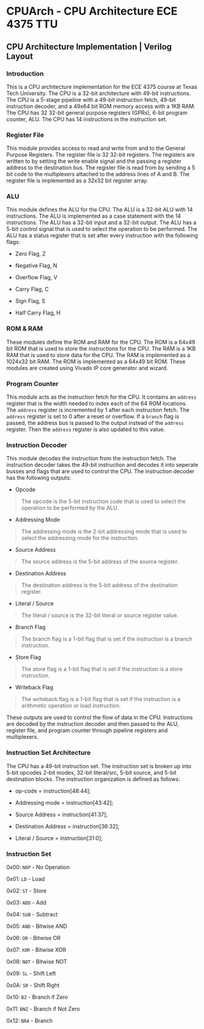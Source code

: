 # CPUArch - CPU Architecture ECE 4375 TTU

## CPU Architecture Implementation | Verilog Layout

### Introduction

This is a CPU architecture implementation for the ECE 4375 course at Texas Tech University. The CPU is a 32-bit architecture with 49-bit instructions. The CPU is a 5-stage pipeline with a 49-bit instruction fetch, 49-bit instruction decoder, and a 49x64 bit ROM memory access with a 1KB RAM. The CPU has 32 32-bit general purpose registers (GPRs), 6-bit program counter, ALU. The CPU has 14 instructions in the instruction set.

### Register File

This module provides access to read and write from and to the General Purpose Registers. The register file is 32 32-bit registers. The registers are written to by setting the write enable signal and the passing a register address to the destination bus. The register file is read from by sending a 5 bit code to the multiplexers attached to the address lines of A and B. The register file is implemented as a 32x32 bit register array.

### ALU

This module defines the ALU for the CPU. The ALU is a 32-bit ALU with 14 instructions. The ALU is implemented as a case statement with the 14 instructions. The ALU has a 32-bit input and a 32-bit output. The ALU has a 5-bit control signal that is used to select the operation to be performed. The ALU has a status register that is set after every instruction with the following flags:

- Zero Flag, Z

- Negative Flag, N

- Overflow Flag, V

- Carry Flag, C

- Sign Flag, S

- Half Carry Flag, H

### ROM & RAM

These modules define the ROM and RAM for the CPU. The ROM is a 64x49 bit ROM that is used to store the instructions for the CPU. The RAM is a 1KB RAM that is used to store data for the CPU. The RAM is implemented as a 1024x32 bit RAM. The ROM is implemented as a 64x49 bit ROM. These modules are created using Vivado IP core generator and wizard.

### Program Counter

This module acts as the instruction fetch for the CPU. It contains an `address` register that is the width needed to index each of the 64 ROM locations. The `address` register is incremented by 1 after each instruction fetch. The `address` register is set to 0 after a reset or overflow. If a `branch` flag is passed, the address bus is passed to the output instead of the `address` register. Then the `address` register is also updated to this value.

### Instruction Decoder

This module decodes the instruction from the instruction fetch. The instruction decoder takes the 49-bit instruction and decodes it into seperate busses and flags that are used to control the CPU. The instruction decoder has the following outputs:

- Opcode

> The opcode is the 5-bit instruction code that is used to select the operation to be performed by the ALU.

- Addressing Mode

> The addressing mode is the 2-bit addressing mode that is used to select the addressing mode for the instruction.

- Source Address

> The source address is the 5-bit address of the source register.

- Destination Address

> The destination address is the 5-bit address of the destination register.

- Literal / Source

> The literal / source is the 32-bit literal or source register value.

- Branch Flag

> The branch flag is a 1-bit flag that is set if the instruction is a branch instruction.

- Store Flag

> The store flag is a 1-bit flag that is set if the instruction is a store instruction.

- Writeback Flag

> The writeback flag is a 1-bit flag that is set if the instruction is a arithmetic operation or load instruction.

These outputs are used to control the flow of data in the CPU. Instructions are decoded by the instruction decoder and then passed to the ALU, register file, and program counter through pipeline registers and multiplexers.

### Instruction Set Architecture

The CPU has a 49-bit instruction set. The instruction set is broken up into 5-bit opcodes 2-bit modes, 32-bit literal/src, 5-bit source, and 5-bit destination blocks. The instruction organization is defined as follows:

- op-code             = instruction[48:44];

- Addressing mode     = instruction[43:42];

- Source Address      = instruction[41:37];

- Destination Address = instruction[36:32];

- Literal / Source    = instruction[31:0];

### Instruction Set

0x00: `NOP` - No Operation

0x01: `LD` - Load

0x02: `ST` - Store

0x03: `ADD` - Add

0x04: `SUB` - Subtract

0x05: `AND` - Bitwise AND

0x06: `OR` - Bitwise OR

0x07: `XOR` - Bitwise XOR

0x08: `NOT` - Bitwise NOT

0x09: `SL` - Shift Left

0x0A: `SR` - Shift Right

0x10: `BZ` - Branch if Zero

0x11: `BNZ` - Branch if Not Zero

0x12: `BRA` - Branch